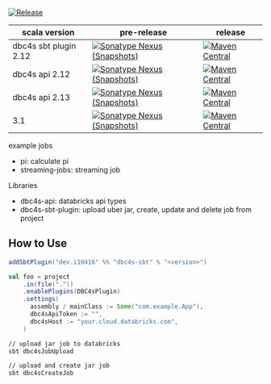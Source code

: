 [![Release](https://github.com/i10416/dbc4s/actions/workflows/release.yaml/badge.svg)](https://github.com/i10416/dbc4s/actions/workflows/release.yaml)


| scala version | pre-release                                                                                                                                                                                                        | release                                                                                                                               |
| ------------- | ------------------------------------------------------------------------------------------------------------------------------------------------------------------------------------------------------------------ | ------------------------------------------------------------------------------------------------------------------------------------- |
| dbc4s sbt plugin 2.12         | [![Sonatype Nexus (Snapshots)](https://img.shields.io/nexus/s/https/s01.oss.sonatype.org/dev.i10416/dbc4s-sbt_2.12_1.0.svg)](https://s01.oss.sonatype.org/content/repositories/snapshots/dev/i10416/dbc4s-sbt_2.12_1.0/) | [![Maven Central](https://img.shields.io/maven-central/v/dev.i10416/dbc4s-sbt_2.12_1.0.svg)](https://search.maven.org/artifact/dev.i10416/dbc4s-sbt_2.12_1.0) |
| dbc4s api 2.12          | [![Sonatype Nexus (Snapshots)](https://img.shields.io/nexus/s/https/s01.oss.sonatype.org/dev.i10416/dbc4s-api_2.12.svg)](https://s01.oss.sonatype.org/content/repositories/snapshots/dev/i10416/dbc4s-api_2.12/) | [![Maven Central](https://img.shields.io/maven-central/v/dev.i10416/dbc4s-api_2.12.svg)](https://search.maven.org/artifact/dev.i10416/dbc4s-api_2.12) |
| dbc4s api 2.13         | [![Sonatype Nexus (Snapshots)](https://img.shields.io/nexus/s/https/s01.oss.sonatype.org/dev.i10416/dbc4s-api_2.13.svg)](https://s01.oss.sonatype.org/content/repositories/snapshots/dev/i10416/dbc4s-api_2.13/) | [![Maven Central](https://img.shields.io/maven-central/v/dev.i10416/dbc4s-api_2.13.svg)](https://search.maven.org/artifact/dev.i10416/dbc4s-api_2.13) |
| 3.1           | [![Sonatype Nexus (Snapshots)](https://img.shields.io/nexus/s/https/s01.oss.sonatype.org/dev.i10416/dbc4s-sbt_3.1.svg)](https://s01.oss.sonatype.org/content/repositories/snapshots/dev/i10416/dbc4s-sbt_3.1/)   | [![Maven Central](https://img.shields.io/maven-central/v/dev.i10416/dbc4s-sbt_3.1.svg)](https://search.maven.org/artifact/dev.i10416/dbc4s-sbt_3.1)   |



example jobs
- pi: calculate pi
- streaming-jobs: streaming job


Libraries
- dbc4s-api: databricks api types
- dbc4s-sbt-plugin: upload uber jar, create, update and delete job from project


## How to Use

```scala
addSbtPlugin("dev.i10416" %% "dbc4s-sbt" % "<version>")
```

```scala
val foo = project
    .in(file("."))
    .enablePlugins(DBC4sPlugin)
    .settings(
      assembly / mainClass := Some("com.example.App"),
      dbc4sApiToken := "",
      dbc4sHost := "your.cloud.databricks.com",
    )
```

```sh
// upload jar job to databricks
sbt dbc4sJobUpload

// upload and create jar job
sbt dbc4sCreateJob
```
